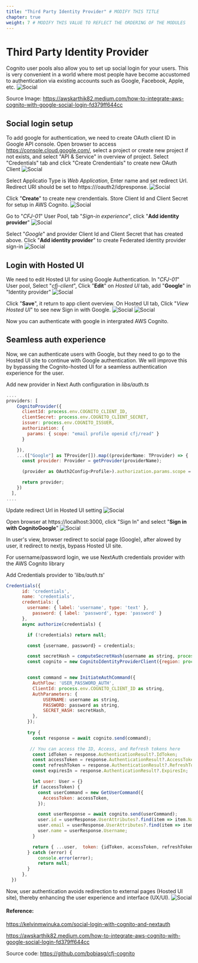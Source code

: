 ```yaml
---
title: "Third Party Identity Provider" # MODIFY THIS TITLE
chapter: true
weight: 7 # MODIFY THIS VALUE TO REFLECT THE ORDERING OF THE MODULES
---
```


<!-- MORE SUBMODULES CAN BE ADDED TO DIVIDE UP THE SETUP INTO SMALLER SECTIONS -->
<!-- COPY AND PASTE THIS SUBMODULE FILE, RENAME, AND CHANGE THE CONTENTS AS NECESSARY -->

# Third Party Identity Provider
Cognito user pools also allow you to set up social login for your users. This is very convenient in a world where most people have become accustomed to authentication via existing accounts such as Google, Facebook, Apple, etc.
![Social](/images/130-social-12.png)

Source Image: https://awskarthik82.medium.com/how-to-integrate-aws-cognito-with-google-social-login-fd379ff644cc

## Social login setup

To add google for authentication, we need to create OAuth client ID in Google API console. Open browser to access https://console.cloud.google.com/, select a project or create new project if not exists, and select "API & Service" in overview of project. Select "Credentials" tab and click "Create Crendentials" to create new OAuth Client
![Social](/images/101-social-02.png)

Select Applicatio Type is _Web Application_, Enter name and set redirect Url. Redirect URI should be set to https://<your-user-pool-domain>/oauth2/idpresponse. 
![Social](/images/102-social-03.png)

Click "**Create**" to create new crendentials. Store Client Id and Client Secret for setup in AWS Cognito.
![Social](/images/103-social-04.png)

Go to "_CFJ-01_" User Pool, tab "_Sign-in experience_", click "**Add identity provider**"
![Social](/images/110-social-10.png)

Select "_Google_" and provider Client Id and Client Secret that has created above. Click "**Add identity provider**" to create Federated identity provider sign-in
![Social](/images/111-social-11.png)

## Login with Hosted UI

We need to edit Hosted UI for using Google Authentication. In "_CFJ-01_" User pool, Select "_cfj-client_", Click "**Edit**" on _Hosted UI_ tab, add "**Google**" in "Identity provider"
![Social](/images/112-social-12.png)

Click "**Save**", it return to app client overview. On Hosted UI tab, Click "_View Hosted UI_" to see new Sign in with Google.
![Social](/images/113-social-13.png)
![Social](/images/114-social-14.png)

Now you can authenticate with google in intergrated AWS Cognito. 

## Seamless auth experience
Now, we can authenticate users with Google, but they need to go to the Hosted UI site to continue with Google authentication. We will improve this by bypassing the Cognito-hosted UI for a seamless authentication experience for the user.

Add new provider in Next Auth configuration in _libs/auth.ts_
```js
....
providers: [
    CognitoProvider({
      clientId: process.env.COGNITO_CLIENT_ID,
      clientSecret: process.env.COGNITO_CLIENT_SECRET,
      issuer: process.env.COGNITO_ISSUER,
      authorization: {
        params: { scope: "email profile openid cfj/read" }
      }

    }),
    ...(["Google"] as TProvider[]).map((providerName: TProvider) => {
      const provider: Provider = getProvider(providerName);

      (provider as OAuth2Config<Profile>).authorization.params.scope = "email profile openid cfj/read";

      return provider;
    })
  ],
....  
```

Update redirect Url in Hosted UI setting
![Social](/images/120-social-20.png)

Open browser at https://localhost:3000, click "Sign In" and select "**Sign in with CognitoGoogle**"
![Social](/images/121-social-21.png)

In user's view, browser redirect to social page (Google), after alowed by user, it redirect to nextjs, bypass Hosted UI site.

For username/password login, we use NextAuth credentials provider with the AWS Cognito library

Add Credentials provider to '_libs/auth.ts_'
```js
Credentials({
      id: 'credentials',
      name: 'credentials',
      credentials: {
        username: { label: 'username', type: 'text' },
          password: { label: 'password', type: 'password' }
      },
      async authorize(credentials) {

        if (!credentials) return null;

        const {username, password} = credentials;

        const secretHash = computeSecretHash(username as string, process.env.COGNITO_CLIENT_ID as string, process.env.COGNITO_CLIENT_SECRET as string);
        const cognito = new CognitoIdentityProviderClient({region: process.env.COGNITO_REGION});


        const command = new InitiateAuthCommand({
          AuthFlow: 'USER_PASSWORD_AUTH',
          ClientId: process.env.COGNITO_CLIENT_ID as string,
          AuthParameters: {
              USERNAME: username as string,
              PASSWORD: password as string,
              SECRET_HASH: secretHash,
          },
        });
        
        try {
          const response = await cognito.send(command);

         // You can access the ID, Access, and Refresh tokens here
          const idToken = response.AuthenticationResult?.IdToken;
          const accessToken = response.AuthenticationResult?.AccessToken;
          const refreshToken = response.AuthenticationResult?.RefreshToken;
          const expiresIn = response.AuthenticationResult?.ExpiresIn;

          let user: User = {}
          if (accessToken) {
            const userCommand = new GetUserCommand({
              AccessToken: accessToken,
            });

            const userResponse = await cognito.send(userCommand);
            user.id = userResponse.UserAttributes?.find(item => item.Name === 'sub')?.Value as string | undefined;
            user.email = userResponse.UserAttributes?.find(item => item.Name === 'email')?.Value as string | undefined;
            user.name = userResponse.Username;
          }

          return { ...user,  token: {idToken, accessToken, refreshToken, expiresIn}  } as User;
        } catch (error) {
            console.error(error);
            return null;
        }
      },
  })
```

Now, user authentication avoids redirection to external pages (Hosted UI site), thereby enhancing the user experience and interface (UX/UI).
![Social](/images/125-social-25.png)


#### Reference:
https://kelvinmwinuka.com/social-login-with-cognito-and-nextauth

https://awskarthik82.medium.com/how-to-integrate-aws-cognito-with-google-social-login-fd379ff644cc

Source code: https://github.com/bobiasg/cfj-cognito
